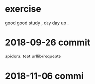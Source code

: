 # exercise
good good study , day day up .


# 

# 2018-09-26 commit
spiders: test urllib/requests


# 2018-11-06 commi

